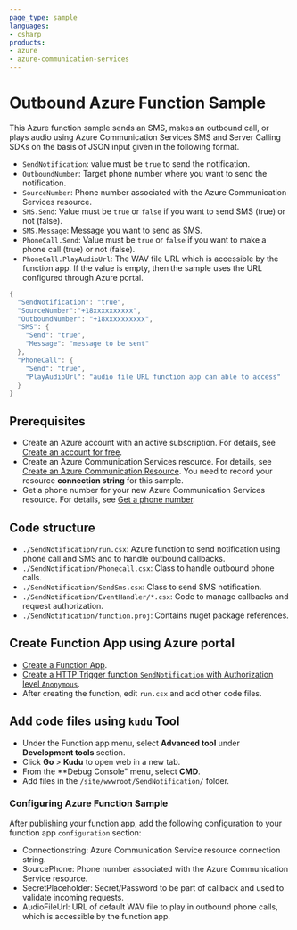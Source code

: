 ```yaml
---
page_type: sample
languages:
- csharp
products:
- azure
- azure-communication-services
---
```


# Outbound Azure Function Sample

This Azure function sample sends an SMS, makes an outbound call, or plays audio using Azure Communication Services SMS and Server Calling SDKs on the basis of JSON input given in the following format.

- `SendNotification`: value must be `true` to send the notification.
- `OutboundNumber`: Target phone number where you want to send the notification.
- `SourceNumber`: Phone number associated with the Azure Communication Services resource.
- `SMS.Send`: Value must be `true` or `false` if you want to send SMS (true) or not (false).
- `SMS.Message`: Message you want to send as SMS.
- `PhoneCall.Send`:  Value must be `true` or `false` if you want to make a phone call (true) or not (false).
- `PhoneCall.PlayAudioUrl`: The WAV file URL which is accessible by the function app. If the value is empty, then the sample uses the URL configured through Azure portal.

```csharp
{
  "SendNotification": "true",
  "SourceNumber":"+18xxxxxxxxxx",
  "OutboundNumber": "+18xxxxxxxxxx",
  "SMS": {
    "Send": "true",
    "Message": "message to be sent"
  },
  "PhoneCall": {
    "Send": "true",
    "PlayAudioUrl": "audio file URL function app can able to access"
  }
}
```

## Prerequisites

- Create an Azure account with an active subscription. For details, see [Create an account for free](https://azure.microsoft.com/free/).
- Create an Azure Communication Services resource. For details, see [Create an Azure Communication Resource](https://docs.microsoft.com/azure/communication-services/quickstarts/create-communication-resource). You need to record your resource **connection string** for this sample.
- Get a phone number for your new Azure Communication Services resource. For details, see [Get a phone number](https://docs.microsoft.com/azure/communication-services/quickstarts/telephony/get-phone-number?pivots=platform-azp).

## Code structure

- `./SendNotification/run.csx`: Azure function to send notification using phone call and SMS and to handle outbound callbacks.
- `./SendNotification/Phonecall.csx`: Class to handle outbound phone calls.
- `./SendNotification/SendSms.csx`: Class to send SMS notification.
- `./SendNotification/EventHandler/*.csx`: Code to manage callbacks and request authorization.
- `./SendNotification/function.proj`: Contains nuget package references.

## Create Function App using Azure portal

- [Create a Function App](https://docs.microsoft.com/en-us/azure/azure-functions/functions-create-function-app-portal#create-a-function-app).
- [Create a HTTP Trigger function `SendNotification` with Authorization level `Anonymous`](https://docs.microsoft.com/en-us/azure/azure-functions/functions-create-function-app-portal#create-function).
- After creating the function, edit `run.csx` and add other code files.

## Add code files using `kudu` Tool

- Under the Function app menu, select **Advanced tool** under **Development tools** section.
- Click **Go** > **Kudu** to open web in a new tab.
- From the **Debug Console" menu, select **CMD**.
- Add files in the `/site/wwwroot/SendNotification/` folder.

### Configuring Azure Function Sample

After publishing your function app, add the following configuration to your function app `configuration` section:

- Connectionstring: Azure Communication Service resource connection string.
- SourcePhone: Phone number associated with the Azure Communication Service resource.
- SecretPlaceholder: Secret/Password to be part of callback and used to validate incoming requests.
- AudioFileUrl: URL of default WAV file to play in outbound phone calls, which is accessible by the function app.
